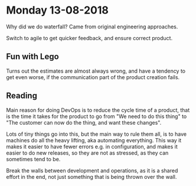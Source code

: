 # Monday 13-08-2018

Why did we do waterfall? Came from original engineering approaches. 

Switch to agile to get quicker feedback, and ensure correct product. 

## Fun with Lego

Turns out the estimates are almost always wrong, and have a tendency to get even worse,
if the communication part of the product creation fails.

## Reading

Main reason for doing DevOps is to reduce the cycle time of a product, that is
the time it takes for the product to go from "We need to do this thing" to
"The customer can now do the thing, and want these changes".

Lots of tiny things go into this, but the main way to rule them all, is
to have machines do all the heavy lifting, aka automating everything.
This way it makes it easier to have fewer errors e.g. in configuration, and
makes it easier to do new releases, so they are not as stressed, as they can
sometimes tend to be.

Break the walls between development and operations, as it is a shared effort in the
end, not just something that is being thrown over the wall.

